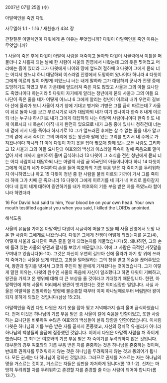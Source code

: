 2007년 07월 25일 (수)

아말렉인을 죽인 다윗



사무엘하 1:1 - 1:16 / 새찬송가 434 장


관찰질문 
아말렉인이 다윗에게 온 이유는 무엇입니까?
다윗이 아말렉인을 죽인 이유는 무엇입니까?

1 사울이 죽은 후에 다윗이 아말렉 사람을 쳐죽이고 돌아와 다윗이 시글락에서 이틀을 머물더니 2 사흘째 되는 날에 한 사람이 사울의 진영에서 나왔는데 그의 옷은 찢어졌고 머리에는 흙이 있더라 그가 다윗에게 나아와 땅에 엎드려 절하매 3 다윗이 그에게 묻되 너는 어디서 왔느냐 하니 대답하되 이스라엘 진영에서 도망하여 왔나이다 하니라 
4 다윗이 그에게 이르되 일이 어떻게 되었느냐 너는 내게 말하라 그가 대답하되 군사가 전쟁 중에 도망하기도 하였고 무리 가운데에 엎드러져 죽은 자도 많았고 사울과 그의 아들 요나단도 죽었나이다 하는지라 5 다윗이 자기에게 알리는 청년에게 묻되 사울과 그의 아들 요나단이 죽은 줄을 네가 어떻게 아느냐 6 그에게 알리는 청년이 이르되 내가 우연히 길보아 산에 올라가 보니 사울이 자기 창에 기대고 병거와 기병은 그를 급히 따르는데 7 사울이 뒤로 돌아 나를 보고 부르시기로 내가 대답하되 내가 여기 있나이다 한즉 8 내게 이르되 너는 누구냐 하시기로 내가 그에게 대답하되 나는 아말렉 사람이니이다 한즉 9 또 내게 이르시되 내 목숨이 아직 내게 완전히 있으므로 내가 고통 중에 있나니 청하건대 너는 내 곁에 서서 나를 죽이라 하시기로 
10 그가 엎드러진 후에는 살 수 없는 줄을 내가 알고 그의 곁에 서서 죽이고 그의 머리에 있는 왕관과 팔에 있는 고리를 벗겨서 내 주께로 가져왔나이다 하니라 11 이에 다윗이 자기 옷을 잡아 찢으매 함께 있는 모든 사람도 그리하고 
12 사울과 그의 아들 요나단과 여호와의 백성과 이스라엘 족속이 칼에 죽음으로 말미암아 저녁 때까지 슬퍼하여 울며 금식하니라 13 다윗이 그 소식을 전한 청년에게 묻되 너는 어디 사람이냐 대답하되 나는 아말렉 사람 곧 외국인의 아들이니이다 하니 14 다윗이 그에게 이르되 네가 어찌하여 손을 들어 여호와의 기름 부음 받은 자 죽이기를 두려워하지 아니하였느냐 하고 15 다윗이 청년 중 한 사람을 불러 이르되 가까이 가서 그를 죽이라 하매 그가 치매 곧 죽으니라 16 다윗이 그에게 이르기를 네 피가 네 머리로 돌아갈지어다 네 입이 네게 대하여 증언하기를 내가 여호와의 기름 부음 받은 자를 죽였노라 함이니라 하였더라  

16 For David had said to him, Your blood be on your own head. Your own mouth testified against you when you said, I killed the LORDs anointed.

해석도움





사울의 유품을 가져온 아말렉인 
다윗이 시글락에 머물고 있을 때 사울 진영에서 도망 나온 한 사람이 그에게로 나왔습니다. 다윗은 그에게 전쟁이 어떻게 되었는지를 묻고(4), 어떻게 사울과 요나단이 죽은 줄을 알게 되었는지를 캐물었습니다(5). 왜냐하면, 그의 손에 들려 있는 사울의 왕관과 팔지를 보았기 때문입니다. 이에 그 사람은 극적인 거짓말을 꾸며내고 있습니다(6-10). 그것은 자신이 우연히 길보아 산에 올라가 자기 창 위에 쓰러져 죽어가는 사울을 보게 되었고, 고통을 덜어달라는 그의 청을 받고 목숨을 끊어주었으며, 왕관과 팔지를 벗겨서 그것의 주인이 될 분에게 가져왔다는 것이었습니다. 그가 이렇게 말한 이유는, 다윗의 원수인 사울의 죽음에 자신이 일조했다고 하면 다윗이 기뻐하고, 왕관을 가지고 온 행위에 대해 더 큰 보상을 줄 것이라고 기대했기 때문입니다. 한편, 아말렉인에 의해 사울의 머리에서 왕관이 벗겨졌다는 것은 의미심장한 일입니다. 사실 사울은 아말렉을 진멸하라는 명령에 불순종할 때부터 이미 하나님께로부터 버림받아 왕이 되지 못하게 되었던 것입니다(삼상 15:23).  

아말렉인을 죽인 다윗 
다윗은 자기 옷을 잡아 찢고 저녁때까지 슬피 울며 금식하였습니다. 먼저 이것은 하나님의 기름 부음 받은 종 사울이 칼에 죽음을 인함이었고, 또한 사랑하는 요나단을 비롯하여 수많은 여호와의 백성들이 살육 당함을 인함이었습니다. 이처럼 다윗은 하나님의 기름 부음 받은 자를 끝까지 존중했고, 자신의 정치적 유·불리가 아니라 하나님의 백성들의 슬픔에 집중했던 것입니다. 이어서 다윗은 아말렉 사람을 쳐 죽이게 했습니다. 그 죄목은 여호와의 기름 부음 받은 자 죽이기를 두려워하지 않은 것입니다. 대부분의 경우 여호와의 기름 부음 받은 자를 존중하는 것은 하나님을 존중하는 것이며, 반대로 권위자를 두려워하지 않는 것은 하나님을 두려워하지 않는 것과 동의어가 됩니다. 모든 권세는 다 하나님이 정하신 것입니다. 그러므로 권세를 거스르는 자는 하나님의 명을 거스르는 것이고, 거스르는 자들은 심판을 자처하게 됩니다(롬 13:1-2). 신자는 마땅히 두려워할 자를 두려워하고 존경할 자를 존경할 줄 아는 사람이 되어야 합니다(롬 13:7).